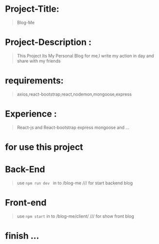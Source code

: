 # Project-Title:

> Blog-Me

# Project-Description :

> This Project Its My Personal Blog for me,I write my action in day
> and share with my friends

# requirements:

> axios,react-bootstrap,react,nodemon,mongoose,express

# Experience :

> React-js and React-bootstrap express mongoose and ...

# for use this project

# Back-End

> use `npm run dev ` in to /blog-me /// for start backend blog

# Front-end

> use `npm start` in to /blog-me/client/ /// for show front blog

# finish ...
